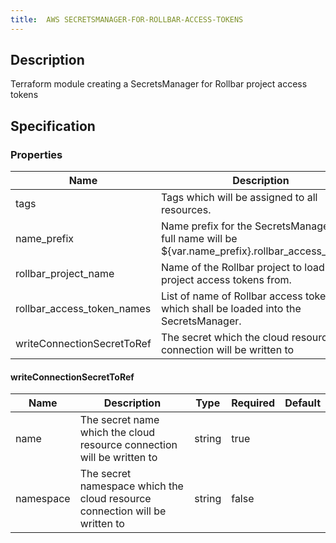 ```yaml
---
title:  AWS SECRETSMANAGER-FOR-ROLLBAR-ACCESS-TOKENS
---
```


## Description

Terraform module creating a SecretsManager for Rollbar project access tokens

## Specification


### Properties

 Name | Description | Type | Required | Default 
 ------------ | ------------- | ------------- | ------------- | ------------- 
 tags | Tags which will be assigned to all resources. | map(string) | false |  
 name_prefix | Name prefix for the SecretsManager. The full name will be ${var.name_prefix}.rollbar_access_tokens. | string | true |  
 rollbar_project_name | Name of the Rollbar project to load the project access tokens from. | string | true |  
 rollbar_access_token_names | List of name of Rollbar access tokens which shall be loaded into the SecretsManager. | list(string) | false |  
 writeConnectionSecretToRef | The secret which the cloud resource connection will be written to | [writeConnectionSecretToRef](#writeConnectionSecretToRef) | false |  


#### writeConnectionSecretToRef

 Name | Description | Type | Required | Default 
 ------------ | ------------- | ------------- | ------------- | ------------- 
 name | The secret name which the cloud resource connection will be written to | string | true |  
 namespace | The secret namespace which the cloud resource connection will be written to | string | false |  

